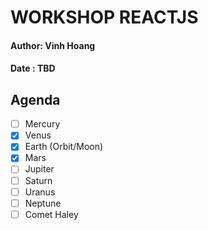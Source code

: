 # WORKSHOP REACTJS

#### Author: Vinh Hoang

#### Date : TBD

## Agenda

- [ ] Mercury
- [x] Venus
- [x] Earth (Orbit/Moon)
- [x] Mars
- [ ] Jupiter
- [ ] Saturn
- [ ] Uranus
- [ ] Neptune
- [ ] Comet Haley
